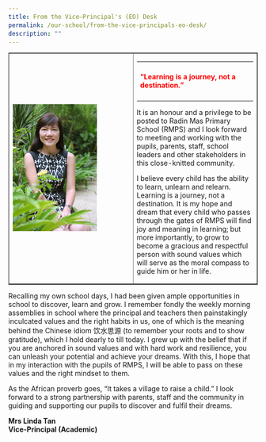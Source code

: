 ```yaml
---
title: From the Vice–Principal's (EO) Desk
permalink: /our-school/from-the-vice-principals-eo-desk/
description: ""
---
```

<table style="border-collapse: collapse; width: 100%;" border="1">
<tbody>
<tr>
<td style="width: 50%;"><img src="/images/vp1.jpg"></td>
<td style="width: 50%;">
<table class="quote">
<tbody>
<tr>
<td>
<h4><span style="color: #ff0000;">&ldquo;Learning is a journey, not a destination.&rdquo; </span></h4>
</td>
</tr>
</tbody>
</table>
<p>It is an honour and a privilege to be posted to Radin Mas Primary School (RMPS) and I look forward to meeting and working with the pupils, parents, staff, school leaders and other stakeholders in this close-knitted community.&nbsp;</p>
<p>I believe every child has the ability to learn, unlearn and relearn. Learning is a journey, not a destination. It is my hope and dream that every child who passes through the gates of RMPS will find joy and meaning in learning; but more importantly, to grow to become a gracious and respectful person with sound values which will serve as the moral compass to guide him or her in life.</p>
</td>
</tr>
</tbody>
</table>
<p>Recalling my own school days, I had been given ample opportunities in school to discover, learn and grow. I remember fondly the weekly morning assemblies in school where the principal and teachers then painstakingly inculcated values and the right habits in us, one of which is the meaning behind the Chinese idiom 饮水思源&nbsp;(to remember your roots and to show gratitude), which I hold dearly to till today. I grew up with the belief that if you are anchored in sound values and with hard work and resilience, you can unleash your potential and achieve your dreams. With this, I hope that in my interaction with the pupils of RMPS, I will be able to pass on these values and the right mindset to them.</p>
<p>As the African proverb goes, &ldquo;It takes a village to raise a child.&rdquo; I look forward to a strong partnership with parents, staff and the community in guiding and supporting our pupils to discover and fulfil their dreams.</p>
<p><strong>Mrs Linda Tan</strong><br><strong>Vice-Principal (Academic)</strong></p>